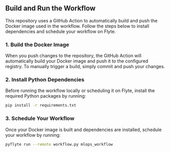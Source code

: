 ## Build and Run the Workflow

This repository uses a GitHub Action to automatically build and push the Docker image used in the workflow. Follow the steps below to install dependencies and schedule your workflow on Flyte.

### 1. Build the Docker Image

When you push changes to the repository, the GitHub Action will automatically build your Docker image and push it to the configured registry. To manually trigger a build, simply commit and push your changes.

### 2. Install Python Dependencies

Before running the workflow locally or scheduling it on Flyte, install the required Python packages by running:

```bash
pip install -r requirements.txt
```

### 3. Schedule Your Workflow
Once your Docker image is built and dependencies are installed, schedule your workflow by running:

```bash
pyflyte run --remote workflow.py mlops_workflow
```